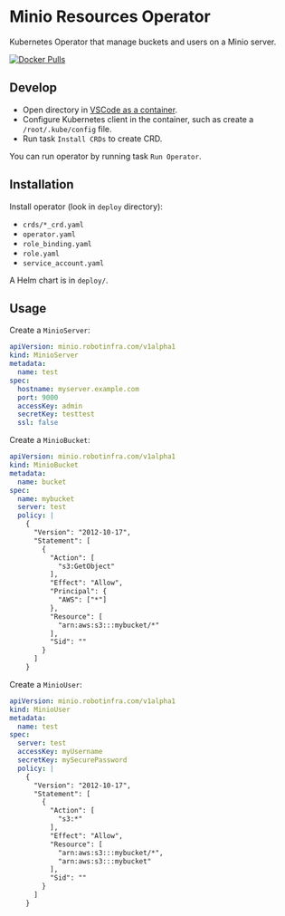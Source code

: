 # Minio Resources Operator

Kubernetes Operator that manage buckets and users on a Minio server.

[![Docker Pulls](https://img.shields.io/docker/pulls/robotinfra/minio-resources-operator.svg?maxAge=604800)](https://hub.docker.com/r/robotinfra/minio-resources-operator)

## Develop

- Open directory in [VSCode as a container](https://code.visualstudio.com/docs/remote/containers).
- Configure Kubernetes client in the container, such as create a `/root/.kube/config` file.
- Run task `Install CRDs` to create CRD.

You can run operator by running task `Run Operator`.

## Installation

Install operator (look in `deploy` directory):

- `crds/*_crd.yaml`
- `operator.yaml`
- `role_binding.yaml`
- `role.yaml`
- `service_account.yaml`

A Helm chart is in `deploy/`.

## Usage

Create a `MinioServer`:

```yaml 
apiVersion: minio.robotinfra.com/v1alpha1
kind: MinioServer
metadata:
  name: test
spec:
  hostname: myserver.example.com
  port: 9000
  accessKey: admin
  secretKey: testtest
  ssl: false
```

Create a `MinioBucket`:

```yaml
apiVersion: minio.robotinfra.com/v1alpha1
kind: MinioBucket
metadata:
  name: bucket
spec:
  name: mybucket
  server: test
  policy: |
    {
      "Version": "2012-10-17",
      "Statement": [
        {
          "Action": [
            "s3:GetObject"
          ],
          "Effect": "Allow",
          "Principal": {
            "AWS": ["*"]
          },
          "Resource": [
            "arn:aws:s3:::mybucket/*"
          ],
          "Sid": ""
        }
      ]
    }

```

Create a `MinioUser`:

```yaml
apiVersion: minio.robotinfra.com/v1alpha1
kind: MinioUser
metadata:
  name: test
spec:
  server: test
  accessKey: myUsername
  secretKey: mySecurePassword
  policy: |
    {
      "Version": "2012-10-17",
      "Statement": [
        {
          "Action": [
            "s3:*"
          ],
          "Effect": "Allow",
          "Resource": [
            "arn:aws:s3:::mybucket/*",
            "arn:aws:s3:::mybucket"
          ],
          "Sid": ""
        }
      ]
    }
```